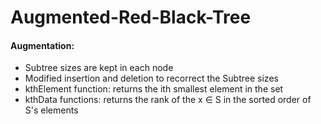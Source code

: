 # Augmented-Red-Black-Tree
#### Augmentation:
* Subtree sizes are kept in each node
* Modified insertion and deletion to recorrect the Subtree sizes
* kthElement function: returns the ith smallest element in the set
* kthData functions: returns the rank of the x ∈ S in the sorted order of S's elements
